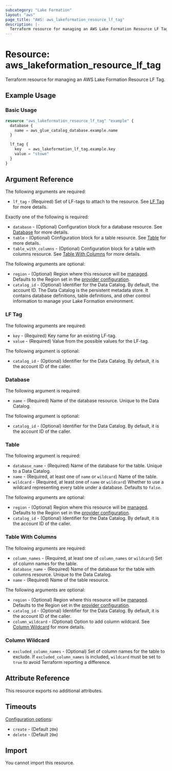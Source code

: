 ```yaml
---
subcategory: "Lake Formation"
layout: "aws"
page_title: "AWS: aws_lakeformation_resource_lf_tag"
description: |-
  Terraform resource for managing an AWS Lake Formation Resource LF Tag.
---
```

# Resource: aws_lakeformation_resource_lf_tag

Terraform resource for managing an AWS Lake Formation Resource LF Tag.

## Example Usage

### Basic Usage

```terraform
resource "aws_lakeformation_resource_lf_tag" "example" {
  database {
    name = aws_glue_catalog_database.example.name
  }

  lf_tag {
    key   = aws_lakeformation_lf_tag.example.key
    value = "stowe"
  }
}
```

## Argument Reference

The following arguments are required:

* `lf_tag` - (Required) Set of LF-tags to attach to the resource. See [LF Tag](#lf-tag) for more details.

Exactly one of the following is required:

* `database` - (Optional) Configuration block for a database resource. See [Database](#database) for more details.
* `table` - (Optional) Configuration block for a table resource. See [Table](#table) for more details.
* `table_with_columns` - (Optional) Configuration block for a table with columns resource. See [Table With Columns](#table-with-columns) for more details.

The following arguments are optional:

* `region` - (Optional) Region where this resource will be [managed](https://docs.aws.amazon.com/general/latest/gr/rande.html#regional-endpoints). Defaults to the Region set in the [provider configuration](https://registry.terraform.io/providers/hashicorp/aws/latest/docs#aws-configuration-reference).
* `catalog_id` - (Optional) Identifier for the Data Catalog. By default, the account ID. The Data Catalog is the persistent metadata store. It contains database definitions, table definitions, and other control information to manage your Lake Formation environment.

### LF Tag

The following arguments are required:

* `key` - (Required) Key name for an existing LF-tag.
* `value` - (Required) Value from the possible values for the LF-tag.

The following argument is optional:

* `catalog_id` - (Optional) Identifier for the Data Catalog. By default, it is the account ID of the caller.

### Database

The following argument is required:

* `name` - (Required) Name of the database resource. Unique to the Data Catalog.

The following argument is optional:

* `catalog_id` - (Optional) Identifier for the Data Catalog. By default, it is the account ID of the caller.

### Table

The following argument is required:

* `database_name` - (Required) Name of the database for the table. Unique to a Data Catalog.
* `name` - (Required, at least one of `name` or `wildcard`) Name of the table.
* `wildcard` - (Required, at least one of `name` or `wildcard`) Whether to use a wildcard representing every table under a database. Defaults to `false`.

The following arguments are optional:

* `region` - (Optional) Region where this resource will be [managed](https://docs.aws.amazon.com/general/latest/gr/rande.html#regional-endpoints). Defaults to the Region set in the [provider configuration](https://registry.terraform.io/providers/hashicorp/aws/latest/docs#aws-configuration-reference).
* `catalog_id` - (Optional) Identifier for the Data Catalog. By default, it is the account ID of the caller.

### Table With Columns

The following arguments are required:

* `column_names` - (Required, at least one of `column_names` or `wildcard`) Set of column names for the table.
* `database_name` - (Required) Name of the database for the table with columns resource. Unique to the Data Catalog.
* `name` - (Required) Name of the table resource.

The following arguments are optional:

* `region` - (Optional) Region where this resource will be [managed](https://docs.aws.amazon.com/general/latest/gr/rande.html#regional-endpoints). Defaults to the Region set in the [provider configuration](https://registry.terraform.io/providers/hashicorp/aws/latest/docs#aws-configuration-reference).
* `catalog_id` - (Optional) Identifier for the Data Catalog. By default, it is the account ID of the caller.
* `column_wildcard` - (Optional) Option to add column wildcard. See [Column Wildcard](#column-wildcard) for more details.

### Column Wildcard

* `excluded_column_names` - (Optional) Set of column names for the table to exclude. If `excluded_column_names` is included, `wildcard` must be set to `true` to avoid Terraform reporting a difference.

## Attribute Reference

This resource exports no additional attributes.

## Timeouts

[Configuration options](https://developer.hashicorp.com/terraform/language/resources/syntax#operation-timeouts):

* `create` - (Default `20m`)
* `delete` - (Default `20m`)

## Import

You cannot import this resource.
